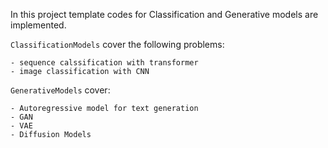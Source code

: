 In this project template codes for Classification and Generative models are implemented. 

`ClassificationModels` cover the following problems:

    - sequence calssification with transformer
    - image classification with CNN

`GenerativeModels` cover:

    - Autoregressive model for text generation
    - GAN
    - VAE
    - Diffusion Models

